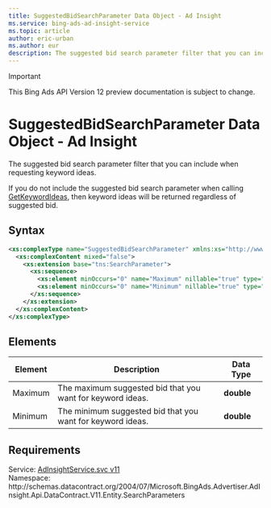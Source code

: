 ```yaml
---
title: SuggestedBidSearchParameter Data Object - Ad Insight
ms.service: bing-ads-ad-insight-service
ms.topic: article
author: eric-urban
ms.author: eur
description: The suggested bid search parameter filter that you can include when requesting keyword ideas.
---
```

> [!IMPORTANT]
> This Bing Ads API Version 12 preview documentation is subject to change.

# SuggestedBidSearchParameter Data Object - Ad Insight
The suggested bid search parameter filter that you can include when requesting keyword ideas.

If you do not include the suggested bid search parameter when calling [GetKeywordIdeas](../ad-insight-service/getkeywordideas.md), then keyword ideas will be returned regardless of suggested bid.

## Syntax
```xml
<xs:complexType name="SuggestedBidSearchParameter" xmlns:xs="http://www.w3.org/2001/XMLSchema">
  <xs:complexContent mixed="false">
    <xs:extension base="tns:SearchParameter">
      <xs:sequence>
        <xs:element minOccurs="0" name="Maximum" nillable="true" type="xs:double" />
        <xs:element minOccurs="0" name="Minimum" nillable="true" type="xs:double" />
      </xs:sequence>
    </xs:extension>
  </xs:complexContent>
</xs:complexType>
```

## <a name="elements"></a>Elements

|Element|Description|Data Type|
|-----------|---------------|-------------|
|<a name="maximum"></a>Maximum|The maximum suggested bid that you want for keyword ideas.|**double**|
|<a name="minimum"></a>Minimum|The minimum suggested bid that you want for keyword ideas.|**double**|

## Requirements
Service: [AdInsightService.svc v11](https://adinsight.api.bingads.microsoft.com/Api/Advertiser/AdInsight/v11/AdInsightService.svc)  
Namespace: http\://schemas.datacontract.org/2004/07/Microsoft.BingAds.Advertiser.AdInsight.Api.DataContract.V11.Entity.SearchParameters  

